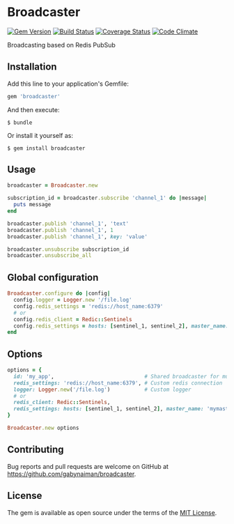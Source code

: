 # Broadcaster

[![Gem Version](https://badge.fury.io/rb/broadcaster.svg)](https://rubygems.org/gems/broadcaster)
[![Build Status](https://travis-ci.org/gabynaiman/broadcaster.svg?branch=master)](https://travis-ci.org/gabynaiman/broadcaster)
[![Coverage Status](https://coveralls.io/repos/gabynaiman/broadcaster/badge.svg?branch=master)](https://coveralls.io/r/gabynaiman/broadcaster?branch=master)
[![Code Climate](https://codeclimate.com/github/gabynaiman/broadcaster.svg)](https://codeclimate.com/github/gabynaiman/broadcaster)

Broadcasting based on Redis PubSub

## Installation

Add this line to your application's Gemfile:

```ruby
gem 'broadcaster'
```

And then execute:

    $ bundle

Or install it yourself as:

    $ gem install broadcaster

## Usage

```ruby
broadcaster = Broadcaster.new

subscription_id = broadcaster.subscribe 'channel_1' do |message|
  puts message
end

broadcaster.publish 'channel_1', 'text'
broadcaster.publish 'channel_1', 1
broadcaster.publish 'channel_1', key: 'value'

broadcaster.unsubscribe subscription_id
broadcaster.unsubscribe_all
```

## Global configuration

```ruby
Broadcaster.configure do |config|
  config.logger = Logger.new '/file.log'
  config.redis_settings = 'redis://host_name:6379'
  # or
  config.redis_client = Redic::Sentinels
  config.redis_settings = hosts: [sentinel_1, sentinel_2], master_name: 'mymaster'
end
```

## Options

```ruby
options = {
  id: 'my_app',                             # Shared broadcaster for multiple processes
  redis_settings: 'redis://host_name:6379', # Custom redis connection
  logger: Logger.new('/file.log')           # Custom logger
  # or
  redis_client: Redic::Sentinels,
  redis_settings: hosts: [sentinel_1, sentinel_2], master_name: 'mymaster'
}

Broadcaster.new options
```

## Contributing

Bug reports and pull requests are welcome on GitHub at https://github.com/gabynaiman/broadcaster.

## License

The gem is available as open source under the terms of the [MIT License](http://opensource.org/licenses/MIT).

